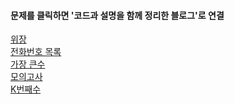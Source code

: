 <h4>문제를 클릭하면 '코드과 설명을 함께 정리한 블로그'로 연결</h4>


[위장
](https://blog.naver.com/PostView.naver?blogId=nybi123&logNo=222683108544&categoryNo=28&parentCategoryNo=0&viewDate=&currentPage=1&postListTopCurrentPage=&from=postList)
</br>[전화번호 목록
](https://blog.naver.com/PostView.naver?blogId=nybi123&logNo=222680066722&categoryNo=28&parentCategoryNo=0&viewDate=&currentPage=1&postListTopCurrentPage=&from=postList)
</br>[가장 큰수
](https://blog.naver.com/PostView.naver?blogId=nybi123&logNo=222672786511&categoryNo=28&parentCategoryNo=0&viewDate=&currentPage=1&postListTopCurrentPage=&from=postList)
</br>[모의고사
](https://blog.naver.com/PostView.naver?blogId=nybi123&logNo=222671003893&categoryNo=28&parentCategoryNo=0&viewDate=&currentPage=1&postListTopCurrentPage=&from=postList)
</br>[K번째수
](https://blog.naver.com/PostView.naver?blogId=nybi123&logNo=222670095410&categoryNo=28&parentCategoryNo=0&viewDate=&currentPage=1&postListTopCurrentPage=&from=postList)
